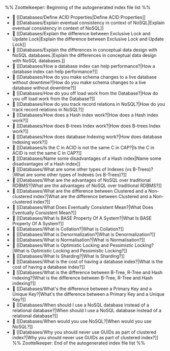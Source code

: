%% Zoottelkeeper: Beginning of the autogenerated index file list  %%
- 📄 [[Databases/Define ACID Properties|Define ACID Properties]]
- 📄 [[Databases/Explain eventual consistency in context of NoSQL|Explain eventual consistency in context of NoSQL]]
- 📄 [[Databases/Explain the difference between Exclusive Lock and Update Lock|Explain the difference between Exclusive Lock and Update Lock]]
- 📄 [[Databases/Explain the differences in conceptual data design with NoSQL databases.|Explain the differences in conceptual data design with NoSQL databases.]]
- 📄 [[Databases/How a database index can help performance?|How a database index can help performance?]]
- 📄 [[Databases/How do you make schema changes to a live database without downtime?|How do you make schema changes to a live database without downtime?]]
- 📄 [[Databases/How do you off load work from the Database?|How do you off load work from the Database?]]
- 📄 [[Databases/How do you track record relations in NoSQL?|How do you track record relations in NoSQL?]]
- 📄 [[Databases/How does a Hash index work?|How does a Hash index work?]]
- 📄 [[Databases/How does B-trees Index work?|How does B-trees Index work?]]
- 📄 [[Databases/How does database Indexing work?|How does database Indexing work?]]
- 📄 [[Databases/Is the C in ACID is not the same C in CAP?|Is the C in ACID is not the same C in CAP?]]
- 📄 [[Databases/Name some disadvantages of a Hash index|Name some disadvantages of a Hash index]]
- 📄 [[Databases/What are some other types of Indexes (vs B-Trees)?|What are some other types of Indexes (vs B-Trees)?]]
- 📄 [[Databases/What are the advantages of NoSQL over traditional RDBMS?|What are the advantages of NoSQL over traditional RDBMS?]]
- 📄 [[Databases/What are the difference between Clustered and a Non-clustered index?|What are the difference between Clustered and a Non-clustered index?]]
- 📄 [[Databases/What Does Eventually Consistent Mean?|What Does Eventually Consistent Mean?]]
- 📄 [[Databases/What Is BASE Property Of A System?|What Is BASE Property Of A System?]]
- 📄 [[Databases/What is Collation?|What is Collation?]]
- 📄 [[Databases/What is Denormalization?|What is Denormalization?]]
- 📄 [[Databases/What is Normalisation?|What is Normalisation?]]
- 📄 [[Databases/What is Optimistic Locking and Pessimistic Locking?|What is Optimistic Locking and Pessimistic Locking?]]
- 📄 [[Databases/What Is Sharding?|What Is Sharding?]]
- 📄 [[Databases/What is the cost of having a database index?|What is the cost of having a database index?]]
- 📄 [[Databases/What is the difference between B-Tree, R-Tree and Hash indexing?|What is the difference between B-Tree, R-Tree and Hash indexing?]]
- 📄 [[Databases/What's the difference between a Primary Key and a Unique Key?|What's the difference between a Primary Key and a Unique Key?]]
- 📄 [[Databases/When should I use a NoSQL database instead of a relational database?|When should I use a NoSQL database instead of a relational database?]]
- 📄 [[Databases/When would you use NoSQL?|When would you use NoSQL?]]
- 📄 [[Databases/Why you should never use GUIDs as part of clustered index?|Why you should never use GUIDs as part of clustered index?]]
%% Zoottelkeeper: End of the autogenerated index file list  %%
